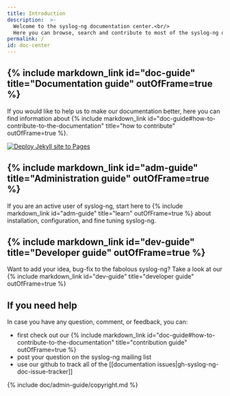 ```yaml
---
title: Introduction
description:  >-
  Welcome to the syslog-ng documentation center.<br/>
  Here you can browse, search and contribute to most of the syslog-ng documentation.
permalink: /
id: doc-center
---
```


## {% include markdown_link id="doc-guide" title="Documentation guide" outOfFrame=true %}

If you would like to help us to make our documentation better, here you can find information about {% include markdown_link id="doc-guide#how-to-contribute-to-the-documentation" title="how to contribute" outOfFrame=true %}.

[![Deploy Jekyll site to Pages](https://github.com/syslog-ng/doc/actions/workflows/jekyll-gh-pages.yml/badge.svg)](https://github.com/syslog-ng/doc/actions/workflows/jekyll-gh-pages.yml)

## {% include markdown_link id="adm-guide" title="Administration guide" outOfFrame=true %}

If you are an active user of syslog-ng, start here to {% include markdown_link id="adm-guide" title="learn" outOfFrame=true %} about installation, configuration, and fine tuning syslog-ng.

## {% include markdown_link id="dev-guide" title="Developer guide" outOfFrame=true %}

Want to add your idea, bug-fix to the fabolous syslog-ng? Take a look at our {% include markdown_link id="dev-guide" title="developer guide" outOfFrame=true %}

## If you need help

In case you have any question, comment, or feedback, you can:

* first check out our {% include markdown_link id="doc-guide#how-to-contribute-to-the-documentation" title="contribution guide" outOfFrame=true %}
* post your question on the syslog-ng mailing list
* use our github to track all of the [[documentation issues|gh-syslog-ng-doc-issue-tracker]]

{% include doc/admin-guide/copyright.md %}
